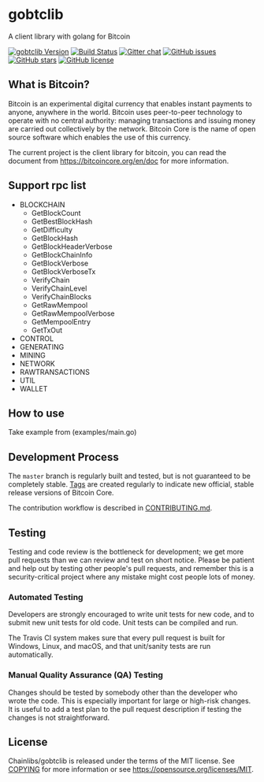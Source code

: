 # gobtclib

A client library with golang for Bitcoin

[![gobtclib Version](https://img.shields.io/badge/gobtclib-V0.1.0-brightgreen.svg)](https://github.com/chainlibs/gobtclib/releases)
[![Build Status](https://travis-ci.org/chainlibs/gobtclib.svg?branch=master)](https://travis-ci.org/chainlibs/gobtclib)
[![Gitter chat](https://badges.gitter.im/owner/repo.png)](https://gitter.im/gobtclib/Lobby)
[![GitHub issues](https://img.shields.io/github/issues/chainlibs/gobtclib.svg)](https://github.com/chainlibs/gobtclib/issues)
[![GitHub stars](https://img.shields.io/github/stars/chainlibs/gobtclib.svg)](https://github.com/chainlibs/gobtclib/stargazers)
[![GitHub license](https://img.shields.io/badge/license-MIT-blue.svg)](https://raw.githubusercontent.com/chainlibs/gobtclib/master/LICENSE)

What is Bitcoin?
----------------

Bitcoin is an experimental digital currency that enables instant payments to
anyone, anywhere in the world. Bitcoin uses peer-to-peer technology to operate
with no central authority: managing transactions and issuing money are carried
out collectively by the network. Bitcoin Core is the name of open source
software which enables the use of this currency.

The current project is the client library for bitcoin, you can read the document from
https://bitcoincore.org/en/doc for more information.

Support rpc list
----------------

- BLOCKCHAIN
    - GetBlockCount
    - GetBestBlockHash
    - GetDifficulty
    - GetBlockHash
    - GetBlockHeaderVerbose
    - GetBlockChainInfo
    - GetBlockVerbose
    - GetBlockVerboseTx
    - VerifyChain
    - VerifyChainLevel
    - VerifyChainBlocks
    - GetRawMempool
    - GetRawMempoolVerbose
    - GetMempoolEntry
    - GetTxOut
- CONTROL
- GENERATING
- MINING
- NETWORK
- RAWTRANSACTIONS
- UTIL
- WALLET

How to use
----------

Take example from (examples/main.go)

Development Process
-------------------

The `master` branch is regularly built and tested, but is not guaranteed to be
completely stable. [Tags](https://github.com/chainlibs/gobtclib/tags) are created
regularly to indicate new official, stable release versions of Bitcoin Core.

The contribution workflow is described in [CONTRIBUTING.md](CONTRIBUTING.md).

Testing
-------

Testing and code review is the bottleneck for development; we get more pull requests than
we can review and test on short notice. Please be patient and help out by testing
other people's pull requests, and remember this is a security-critical project where
any mistake might cost people lots of money.

### Automated Testing

Developers are strongly encouraged to write unit tests for new code, and to
submit new unit tests for old code. Unit tests can be compiled and run.

The Travis CI system makes sure that every pull request is built for Windows, Linux, and macOS,
and that unit/sanity tests are run automatically.

### Manual Quality Assurance (QA) Testing

Changes should be tested by somebody other than the developer who wrote the
code. This is especially important for large or high-risk changes. It is useful
to add a test plan to the pull request description if testing the changes is
not straightforward.

License
-------

Chainlibs/gobtclib is released under the terms of the MIT license. See [COPYING](COPYING) for more
information or see https://opensource.org/licenses/MIT.
